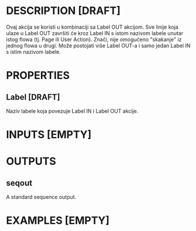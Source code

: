 # DESCRIPTION [DRAFT]

Ovaj akcija se koristi u kombinaciji sa Label OUT akcijom. Sve linije koja ulaze u Label OUT završiti će kroz Label IN s istom nazivom labele unutar istog flowa (tj. Page ili User Action). Znači, nije omogućeno "skakanje" iz jednog flowa u drugi. Može postojati više Label OUT-a i samo jedan Label IN s istim nazivom labele.

# PROPERTIES

## Label [DRAFT]

Naziv labele koja povezuje Label IN i Label OUT akcije.

# INPUTS [EMPTY]

# OUTPUTS

## seqout

A standard sequence output.

# EXAMPLES [EMPTY]
